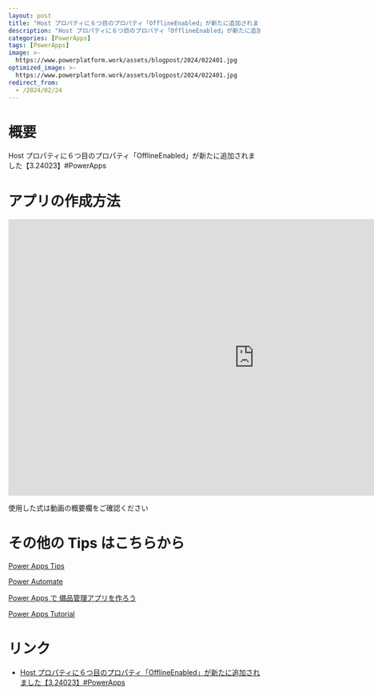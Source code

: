 ```yaml
---
layout: post
title: "Host プロパティに６つ目のプロパティ「OfflineEnabled」が新たに追加されました【3.24023】#PowerApps"
description: "Host プロパティに６つ目のプロパティ「OfflineEnabled」が新たに追加されました【3.24023】#PowerAppsを動画で分かりやすく解説"
categories: [PowerApps]
tags: [PowerApps]
image: >-
  https://www.powerplatform.work/assets/blogpost/2024/022401.jpg
optimized_image: >-
  https://www.powerplatform.work/assets/blogpost/2024/022401.jpg
redirect_from:
  - /2024/02/24
---
```



#  概要

Host プロパティに６つ目のプロパティ「OfflineEnabled」が新たに追加されました【3.24023】#PowerApps


# アプリの作成方法

<iframe width="983" height="553" src="https://www.youtube.com/embed/B43sctaVFAY" title="YouTube video player" frameborder="0" allow="accelerometer; autoplay; clipboard-write; encrypted-media; gyroscope; picture-in-picture" allowfullscreen></iframe>


使用した式は動画の概要欄をご確認ください


# その他の Tips はこちらから

[Power Apps Tips](https://www.youtube.com/watch?v=VrAQf3JQ7yM&list=PLVhFi1fb3DqakSLVMn22DDcySXh9jtzi- )


[Power Automate](https://www.youtube.com/watch?v=-YnJYT0ASEM&list=PLVhFi1fb3Dqbzic6GieqnLFgD3aTj-eHA)


[Power Apps で 備品管理アプリを作ろう](https://www.youtube.com/playlist?list=PLVhFi1fb3DqZM3HKb8Hea6XEL96990Fyn)


[Power Apps Tutorial](https://www.youtube.com/playlist?list=PLVhFi1fb3DqalxpL974VvAJvV4iWoSbe_)


# リンク


- [Host プロパティに６つ目のプロパティ「OfflineEnabled」が新たに追加されました【3.24023】#PowerApps](https://www.youtube.com/watch?v=B43sctaVFAY)

